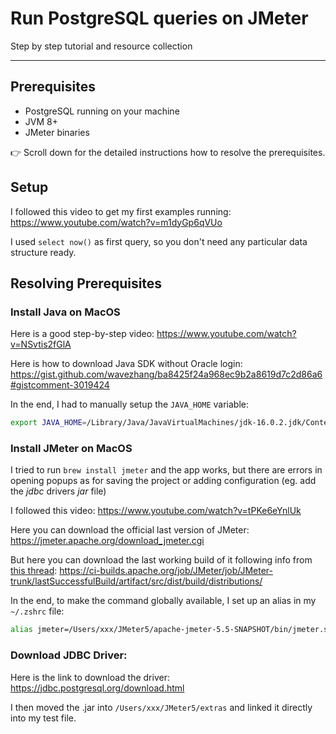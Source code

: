 # Run PostgreSQL queries on JMeter
Step by step tutorial and resource collection

---

## Prerequisites

- PostgreSQL running on your machine
- JVM 8+
- JMeter binaries

👉 Scroll down for the detailed instructions how to resolve the prerequisites.

## Setup

I followed this video to get my first examples running:
https://www.youtube.com/watch?v=m1dyGp6qVUo

I used `select now()` as first query, so you don't need any particular data structure ready.

## Resolving Prerequisites

### Install Java on MacOS

Here is a good step-by-step video:
https://www.youtube.com/watch?v=NSvtis2fGlA

Here is how to download Java SDK without Oracle login:
https://gist.github.com/wavezhang/ba8425f24a968ec9b2a8619d7c2d86a6#gistcomment-3019424

In the end, I had to manually setup the `JAVA_HOME` variable:

```bash
export JAVA_HOME=/Library/Java/JavaVirtualMachines/jdk-16.0.2.jdk/Contents/Home
```



### Install JMeter on MacOS

I tried to run `brew install jmeter` and the app works, but there are errors in opening popups as for saving the project or adding configuration (eg. add the *jdbc* drivers *jar* file)

I followed this video:
https://www.youtube.com/watch?v=tPKe6eYnlUk

Here you can download the official last version of JMeter:
https://jmeter.apache.org/download_jmeter.cgi

But here you can download the last working build of it following info from [this thread](https://stackoverflow.com/questions/67615212/why-am-i-not-able-to-click-on-open-icon-in-jmeter):
https://ci-builds.apache.org/job/JMeter/job/JMeter-trunk/lastSuccessfulBuild/artifact/src/dist/build/distributions/

In the end, to make the command globally available, I set up an alias in my `~/.zshrc` file:

```bash
alias jmeter=/Users/xxx/JMeter5/apache-jmeter-5.5-SNAPSHOT/bin/jmeter.sh
```



### Download JDBC Driver:

Here is the link to download the driver:
https://jdbc.postgresql.org/download.html

I then moved the .jar into `/Users/xxx/JMeter5/extras` and linked it directly into my test file.
